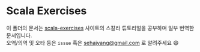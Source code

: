 # Scala Exercises
이 폴더의 문서는 [scala-exercises](https://www.scala-exercises.org/scala_tutorial/) 사이트의 스칼라 튜토리얼을 공부하며 일부 번역한 문서입니다.  
오역/의역 및 오타 등은 `issue` 혹은 [sehajyang@gmail.com](mailto:sehajyang@gmail.com) 로 알려주세요 😄
